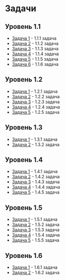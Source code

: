 # Задачи

## Уровень 1.1

- [Задача 1](./lvl1/lvl1.1/task1/) - 1.1.1 задача
- [Задача 2](./lvl1/lvl1.1/task2/) - 1.1.2 задача
- [Задача 3](./lvl1/lvl1.1/task3/) - 1.1.3 задача
- [Задача 4](./lvl1/lvl1.1/task4/) - 1.1.4 задача
- [Задача 5](./lvl1/lvl1.1/task5/) - 1.1.5 задача
- [Задача 6](./lvl1/lvl1.1/task6/) - 1.1.6 задача

## Уровень 1.2

- [Задача 1](./lvl1/lvl1.2/task1/) - 1.2.1 задача
- [Задача 2](./lvl1/lvl1.2/task2/) - 1.2.2 задача
- [Задача 3](./lvl1/lvl1.2/task3/) - 1.2.3 задача
- [Задача 4](./lvl1/lvl1.2/task4/) - 1.2.4 задача
- [Задача 5](./lvl1/lvl1.2/task5/) - 1.2.5 задача

## Уровень 1.3

- [Задача 1](./lvl1/lvl1.3/task1/) - 1.3.1 задача
- [Задача 2](./lvl1/lvl1.3/task2/) - 1.3.2 задача

## Уровень 1.4

- [Задача 1](./lvl1/lvl1.4/task1/) - 1.4.1 задача
- [Задача 2](./lvl1/lvl1.4/task2/) - 1.4.2 задача
- [Задача 3](./lvl1/lvl1.4/task3/) - 1.4.3 задача
- [Задача 4](./lvl1/lvl1.4/task4/) - 1.4.4 задача
- [Задача 5](./lvl1/lvl1.4/task5/) - 1.4.5 задача

## Уровень 1.5

- [Задача 1](./lvl1/lvl1.5/task1/) - 1.5.1 задача
- [Задача 2](./lvl1/lvl1.5/task2/) - 1.5.2 задача
- [Задача 3](./lvl1/lvl1.5/task3/) - 1.5.3 задача
- [Задача 4](./lvl1/lvl1.5/task4/) - 1.5.4 задача
- [Задача 5](./lvl1/lvl1.5/task5/) - 1.5.5 задача

## Уровень 1.6

- [Задача 1](./lvl1/lvl1.6/task1/) - 1.6.1 задача
- [Задача 2](./lvl1/lvl1.6/task2/) - 1.6.2 задача
